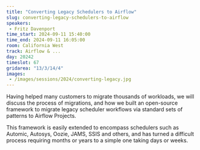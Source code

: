 ```yaml
---
title: "Converting Legacy Schedulers to Airflow"
slug: converting-legacy-schedulers-to-airflow
speakers:
 - Fritz Davenport
time_start: 2024-09-11 15:40:00
time_end: 2024-09-11 16:05:00
room: California West
track: Airflow & ...
day: 20242
timeslot: 67
gridarea: "13/3/14/4"
images: 
 - /images/sessions/2024/converting-legacy.jpg
---
```


Having helped many customers to migrate thousands of workloads, we will discuss the process of migrations, and how we built an open-source framework to migrate legacy scheduler workflows via standard sets of patterns to Airflow Projects.

This framework is easily extended to encompass schedulers such as Automic, Autosys, Oozie, JAMS, SSIS and others, and has turned a difficult process requiring months or years to a simple one taking days or weeks.